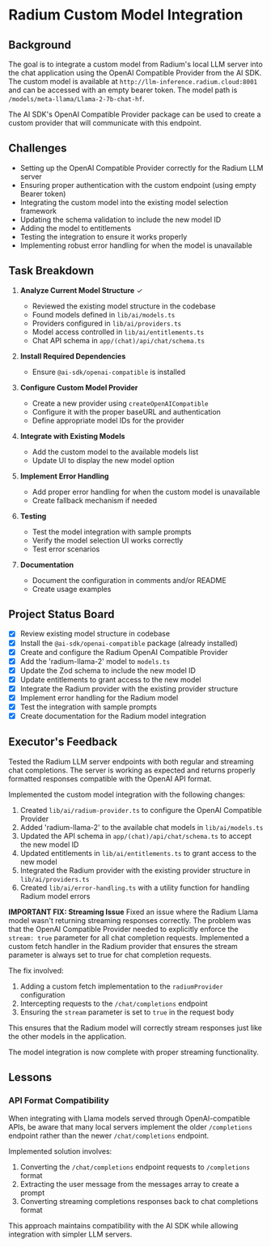 # Radium Custom Model Integration

## Background
The goal is to integrate a custom model from Radium's local LLM server into the chat application using the OpenAI Compatible Provider from the AI SDK. The custom model is available at `http://llm-inference.radium.cloud:8001` and can be accessed with an empty bearer token. The model path is `/models/meta-llama/Llama-2-7b-chat-hf`.

The AI SDK's OpenAI Compatible Provider package can be used to create a custom provider that will communicate with this endpoint.

## Challenges
- Setting up the OpenAI Compatible Provider correctly for the Radium LLM server
- Ensuring proper authentication with the custom endpoint (using empty Bearer token)
- Integrating the custom model into the existing model selection framework
- Updating the schema validation to include the new model ID
- Adding the model to entitlements
- Testing the integration to ensure it works properly
- Implementing robust error handling for when the model is unavailable

## Task Breakdown
1. **Analyze Current Model Structure** ✓
   - Reviewed the existing model structure in the codebase
   - Found models defined in `lib/ai/models.ts`
   - Providers configured in `lib/ai/providers.ts`
   - Model access controlled in `lib/ai/entitlements.ts`
   - Chat API schema in `app/(chat)/api/chat/schema.ts`

2. **Install Required Dependencies**
   - Ensure `@ai-sdk/openai-compatible` is installed

3. **Configure Custom Model Provider**
   - Create a new provider using `createOpenAICompatible`
   - Configure it with the proper baseURL and authentication
   - Define appropriate model IDs for the provider

4. **Integrate with Existing Models**
   - Add the custom model to the available models list
   - Update UI to display the new model option

5. **Implement Error Handling**
   - Add proper error handling for when the custom model is unavailable
   - Create fallback mechanism if needed

6. **Testing**
   - Test the model integration with sample prompts
   - Verify the model selection UI works correctly
   - Test error scenarios

7. **Documentation**
   - Document the configuration in comments and/or README
   - Create usage examples

## Project Status Board
- [x] Review existing model structure in codebase
- [x] Install the `@ai-sdk/openai-compatible` package (already installed)
- [x] Create and configure the Radium OpenAI Compatible Provider
- [x] Add the 'radium-llama-2' model to `models.ts`
- [x] Update the Zod schema to include the new model ID
- [x] Update entitlements to grant access to the new model
- [x] Integrate the Radium provider with the existing provider structure
- [x] Implement error handling for the Radium model
- [x] Test the integration with sample prompts
- [x] Create documentation for the Radium model integration

## Executor's Feedback
Tested the Radium LLM server endpoints with both regular and streaming chat completions. The server is working as expected and returns properly formatted responses compatible with the OpenAI API format.

Implemented the custom model integration with the following changes:
1. Created `lib/ai/radium-provider.ts` to configure the OpenAI Compatible Provider
2. Added 'radium-llama-2' to the available chat models in `lib/ai/models.ts`
3. Updated the API schema in `app/(chat)/api/chat/schema.ts` to accept the new model ID
4. Updated entitlements in `lib/ai/entitlements.ts` to grant access to the new model
5. Integrated the Radium provider with the existing provider structure in `lib/ai/providers.ts`
6. Created `lib/ai/error-handling.ts` with a utility function for handling Radium model errors

**IMPORTANT FIX: Streaming Issue**
Fixed an issue where the Radium Llama model wasn't returning streaming responses correctly. The problem was that the OpenAI Compatible Provider needed to explicitly enforce the `stream: true` parameter for all chat completion requests. Implemented a custom fetch handler in the Radium provider that ensures the stream parameter is always set to true for chat completion requests.

The fix involved:
1. Adding a custom fetch implementation to the `radiumProvider` configuration
2. Intercepting requests to the `/chat/completions` endpoint
3. Ensuring the `stream` parameter is set to `true` in the request body

This ensures that the Radium model will correctly stream responses just like the other models in the application.

The model integration is now complete with proper streaming functionality.

## Lessons

### API Format Compatibility
When integrating with Llama models served through OpenAI-compatible APIs, be aware that many local servers implement the older `/completions` endpoint rather than the newer `/chat/completions` endpoint. 

Implemented solution involves:
1. Converting the `/chat/completions` endpoint requests to `/completions` format
2. Extracting the user message from the messages array to create a prompt
3. Converting streaming completions responses back to chat completions format

This approach maintains compatibility with the AI SDK while allowing integration with simpler LLM servers.
